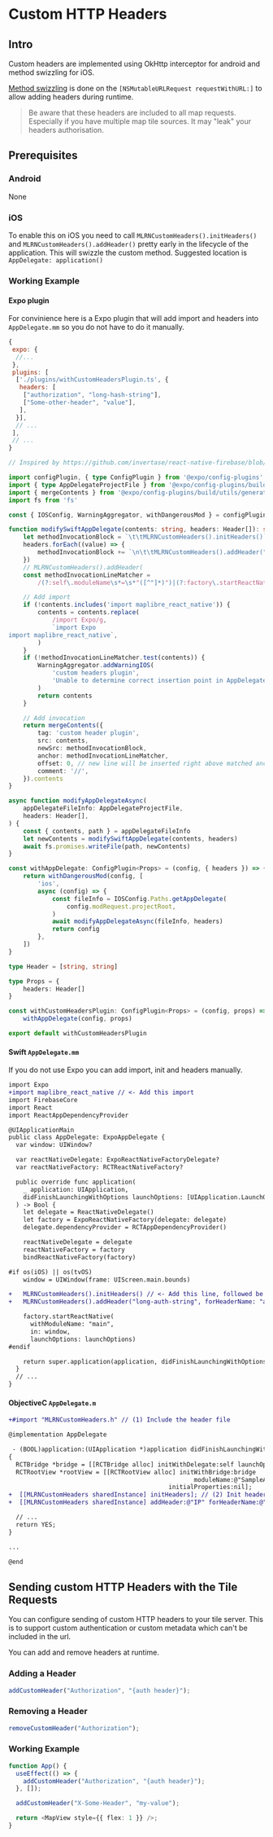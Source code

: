 # Custom HTTP Headers

## Intro

Custom headers are implemented using OkHttp interceptor for android and method swizzling for iOS.

[Method swizzling](https://en.wikipedia.org/wiki/Monkey_patch) is done on the `[NSMutableURLRequest requestWithURL:]` to allow adding headers during runtime.

> Be aware that these headers are included to all map requests. Especially if you have multiple map tile sources. It may "leak" your headers authorisation.

## Prerequisites

### Android

None

### iOS

To enable this on iOS you need to call `MLRNCustomHeaders().initHeaders()` and `MLRNCustomHeaders().addHeader()` pretty early in the lifecycle of the application. This will swizzle the custom method.
Suggested location is `AppDelegate: application()`

### Working Example

#### Expo plugin

For convinience here is a Expo plugin that will add import and headers into `AppDelegate.mm` so you do not have to do it manually. 

```js title="app.json"
{
 expo: {
  //...
 },
 plugins: [
  ['./plugins/withCustomHeadersPlugin.ts', {
   headers: [
    ["authorization", "long-hash-string"],
    ["Some-other-header", "value"],
   ],
  }],
  // ...
 ],
 // ...
}
```

```ts title="plugins/withCustomHeadersPlugin.ts"
// Inspired by https://github.com/invertase/react-native-firebase/blob/main/packages/app/plugin/src/ios/appDelegate.ts

import configPlugin, { type ConfigPlugin } from '@expo/config-plugins'
import { type AppDelegateProjectFile } from '@expo/config-plugins/build/ios/Paths'
import { mergeContents } from '@expo/config-plugins/build/utils/generateCode'
import fs from 'fs'

const { IOSConfig, WarningAggregator, withDangerousMod } = configPlugin

function modifySwiftAppDelegate(contents: string, headers: Header[]): string {
    let methodInvocationBlock = `\t\tMLRNCustomHeaders().initHeaders()`
    headers.forEach((value) => {
        methodInvocationBlock += `\n\t\tMLRNCustomHeaders().addHeader("${value[1].replaceAll('"', '\\"')}", forHeaderName: "${value[0]}")`
    })
    // MLRNCustomHeaders().addHeader(
    const methodInvocationLineMatcher =
        /(?:self\.moduleName\s*=\s*"([^"]*)")|(?:factory\.startReactNative\()/

    // Add import
    if (!contents.includes('import maplibre_react_native')) {
        contents = contents.replace(
            /import Expo/g,
            `import Expo
import maplibre_react_native`,
        )
    }
    if (!methodInvocationLineMatcher.test(contents)) {
        WarningAggregator.addWarningIOS(
            'custom headers plugin',
            'Unable to determine correct insertion point in AppDelegate.swift. Skipping addition.',
        )
        return contents
    }

    // Add invocation
    return mergeContents({
        tag: 'custom header plugin',
        src: contents,
        newSrc: methodInvocationBlock,
        anchor: methodInvocationLineMatcher,
        offset: 0, // new line will be inserted right above matched anchor
        comment: '//',
    }).contents
}

async function modifyAppDelegateAsync(
    appDelegateFileInfo: AppDelegateProjectFile,
    headers: Header[],
) {
    const { contents, path } = appDelegateFileInfo
    let newContents = modifySwiftAppDelegate(contents, headers)
    await fs.promises.writeFile(path, newContents)
}

const withAppDelegate: ConfigPlugin<Props> = (config, { headers }) => {
    return withDangerousMod(config, [
        'ios',
        async (config) => {
            const fileInfo = IOSConfig.Paths.getAppDelegate(
                config.modRequest.projectRoot,
            )
            await modifyAppDelegateAsync(fileInfo, headers)
            return config
        },
    ])
}

type Header = [string, string]

type Props = {
    headers: Header[]
}

const withCustomHeadersPlugin: ConfigPlugin<Props> = (config, props) =>
    withAppDelegate(config, props)

export default withCustomHeadersPlugin
```

#### Swift `AppDelegate.mm`

If you do not use Expo you can add import, init and headers manually.

```diff
import Expo
+import maplibre_react_native // <- Add this import 
import FirebaseCore
import React
import ReactAppDependencyProvider

@UIApplicationMain
public class AppDelegate: ExpoAppDelegate {
  var window: UIWindow?

  var reactNativeDelegate: ExpoReactNativeFactoryDelegate?
  var reactNativeFactory: RCTReactNativeFactory?

  public override func application(
    _ application: UIApplication,
    didFinishLaunchingWithOptions launchOptions: [UIApplication.LaunchOptionsKey: Any]? = nil
  ) -> Bool {
    let delegate = ReactNativeDelegate()
    let factory = ExpoReactNativeFactory(delegate: delegate)
    delegate.dependencyProvider = RCTAppDependencyProvider()

    reactNativeDelegate = delegate
    reactNativeFactory = factory
    bindReactNativeFactory(factory)

#if os(iOS) || os(tvOS)
    window = UIWindow(frame: UIScreen.main.bounds)

+   MLRNCustomHeaders().initHeaders() // <- Add this line, followed be all headers
+   MLRNCustomHeaders().addHeader("long-auth-string", forHeaderName: "authorization")

    factory.startReactNative(
      withModuleName: "main",
      in: window,
      launchOptions: launchOptions)
#endif

    return super.application(application, didFinishLaunchingWithOptions: launchOptions)
  }
  // ...
}
```

#### ObjectiveC `AppDelegate.m`
```diff
+#import "MLRNCustomHeaders.h" // (1) Include the header file

@implementation AppDelegate

 - (BOOL)application:(UIApplication *)application didFinishLaunchingWithOptions:(NSDictionary *)launchOptions
{
  RCTBridge *bridge = [[RCTBridge alloc] initWithDelegate:self launchOptions:launchOptions];
  RCTRootView *rootView = [[RCTRootView alloc] initWithBridge:bridge
                                                   moduleName:@"SampleApp"
                                            initialProperties:nil];
+  [[MLRNCustomHeaders sharedInstance] initHeaders]; // (2) Init headers, add swizzle method
+  [[MLRNCustomHeaders sharedInstance] addHeader:@"IP" forHeaderName:@"X-For-Real"]; // (3*) Optionally you can add some global headers here

  // ...
  return YES;
}

...

@end
```

## Sending custom HTTP Headers with the Tile Requests

You can configure sending of custom HTTP headers to your tile server. This is to support custom authentication or custom metadata which can't be included in the url.

You can add and remove headers at runtime.

### Adding a Header

```ts
addCustomHeader("Authorization", "{auth header}");
```

### Removing a Header

```ts
removeCustomHeader("Authorization");
```

### Working Example

```ts
function App() {
  useEffect(() => {
    addCustomHeader("Authorization", "{auth header}");
  }, []);

  addCustomHeader("X-Some-Header", "my-value");

  return <MapView style={{ flex: 1 }} />;
}
```
